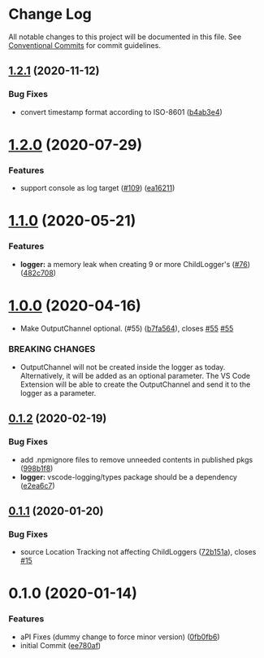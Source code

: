 # Change Log

All notable changes to this project will be documented in this file.
See [Conventional Commits](https://conventionalcommits.org) for commit guidelines.

## [1.2.1](https://github.com/sap/vscode-logging/compare/@vscode-logging/logger@1.2.0...@vscode-logging/logger@1.2.1) (2020-11-12)

### Bug Fixes

- convert timestamp format according to ISO-8601 ([b4ab3e4](https://github.com/sap/vscode-logging/commit/b4ab3e48829df42bd73c67de3f068385aabd1259))

# [1.2.0](https://github.com/sap/vscode-logging/compare/@vscode-logging/logger@1.1.0...@vscode-logging/logger@1.2.0) (2020-07-29)

### Features

- support console as log target ([#109](https://github.com/sap/vscode-logging/issues/109)) ([ea16211](https://github.com/sap/vscode-logging/commit/ea16211a5e2fbcdc86f4e96c8c60eaaf440d2431))

# [1.1.0](https://github.com/sap/vscode-logging/compare/@vscode-logging/logger@1.0.0...@vscode-logging/logger@1.1.0) (2020-05-21)

### Features

- **logger:** a memory leak when creating 9 or more ChildLogger's ([#76](https://github.com/sap/vscode-logging/issues/76)) ([482c708](https://github.com/sap/vscode-logging/commit/482c708e9b8643849f6a14253c51650ffac70416))

# [1.0.0](https://github.com/sap/vscode-logging/compare/@vscode-logging/logger@0.1.2...@vscode-logging/logger@1.0.0) (2020-04-16)

- Make OutputChannel optional. (#55) ([b7fa564](https://github.com/sap/vscode-logging/commit/b7fa56436693df9787f8ea720559beb3b0566612)), closes [#55](https://github.com/sap/vscode-logging/issues/55) [#55](https://github.com/sap/vscode-logging/issues/55)

### BREAKING CHANGES

- OutputChannel will not be created inside the logger as today. Alternatively, it
  will be added as an optional parameter. The VS Code Extension will be able to create the
  OutputChannel and send it to the logger as a parameter.

## [0.1.2](https://github.com/sap/vscode-logging/compare/@vscode-logging/logger@0.1.1...@vscode-logging/logger@0.1.2) (2020-02-19)

### Bug Fixes

- add .npmignore files to remove unneeded contents in published pkgs ([998b1f8](https://github.com/sap/vscode-logging/commit/998b1f8341352af2bba9a640f425c66c2d3a8a74))
- **logger:** vscode-logging/types package should be a dependency ([e2ea6c7](https://github.com/sap/vscode-logging/commit/e2ea6c7d26efed219f2b983ad7e601eeb9f4704f))

## [0.1.1](https://github.com/sap/vscode-logging/compare/@vscode-logging/logger@0.1.0...@vscode-logging/logger@0.1.1) (2020-01-20)

### Bug Fixes

- source Location Tracking not affecting ChildLoggers ([72b151a](https://github.com/sap/vscode-logging/commit/72b151a773ba2707cb131d59799389a7cfe93c85)), closes [#15](https://github.com/sap/vscode-logging/issues/15)

# 0.1.0 (2020-01-14)

### Features

- aPI Fixes (dummy change to force minor version) ([0fb0fb6](https://github.com/sap/vscode-logging/commit/0fb0fb624def760bb1a1cf4a7b46b18133d85cf0))
- initial Commit ([ee780af](https://github.com/sap/vscode-logging/commit/ee780afa90dc17cfac91a28cb2921728c1cc4489))
